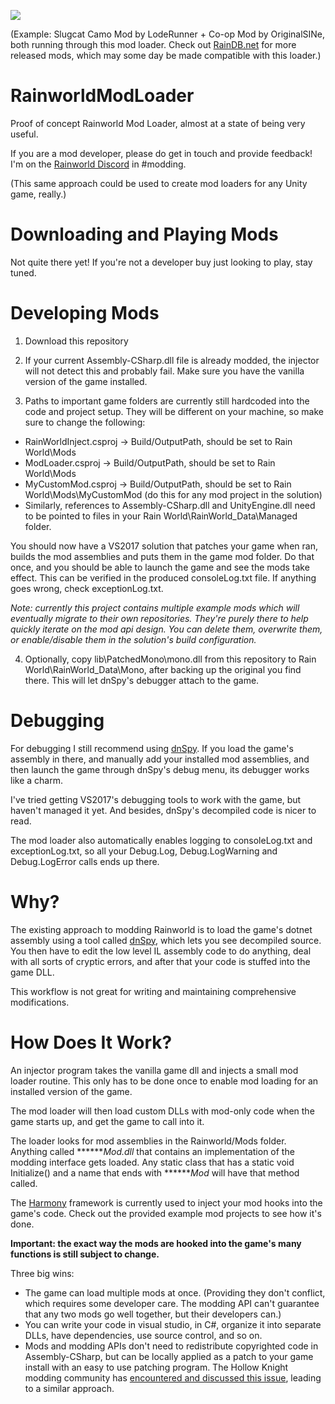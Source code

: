 ![](https://i.imgur.com/KSE4URu.gif)

(Example: Slugcat Camo Mod by LodeRunner + Co-op Mod by OriginalSINe, both running through this mod loader. Check out [RainDB.net](http://www.raindb.net) for more released mods, which may some day be made compatible with this loader.)

# RainworldModLoader
Proof of concept Rainworld Mod Loader, almost at a state of being very useful.

If you are a mod developer, please do get in touch and provide feedback! I'm on the [Rainworld Discord](https://discordapp.com/invite/SBmHbpW) in #modding.

(This same approach could be used to create mod loaders for any Unity game, really.)

# Downloading and Playing Mods

Not quite there yet! If you're not a developer buy just looking to play, stay tuned.

# Developing Mods

1. Download this repository

2. If your current Assembly-CSharp.dll file is already modded, the injector will not detect this and probably fail. Make sure you have the vanilla version of the game installed.

3. Paths to important game folders are currently still hardcoded into the code and project setup. They will be different on your machine, so make sure to change the following:

* RainWorldInject.csproj -> Build/OutputPath, should be set to Rain World\Mods
* ModLoader.csproj       -> Build/OutputPath, should be set to Rain World\Mods
* MyCustomMod.csproj           -> Build/OutputPath, should be set to Rain World\Mods\MyCustomMod (do this for any mod project in the solution)
* Similarly, references to Assembly-CSharp.dll and UnityEngine.dll need to be pointed to files in your Rain World\RainWorld_Data\Managed folder.

You should now have a VS2017 solution that patches your game when ran, builds the mod assemblies and puts them in the game mod folder. Do that once, and you should be able to launch the game and see the mods take effect. This can be verified in the produced consoleLog.txt file. If anything goes wrong, check exceptionLog.txt.

*Note: currently this project contains multiple example mods which will eventually migrate to their own repositories. They're purely there to help quickly iterate on the mod api design. You can delete them, overwrite them, or enable/disable them in the solution's build configuration.*

4. Optionally, copy lib\PatchedMono\mono.dll from this repository to Rain World\RainWorld_Data\Mono, after backing up the original you find there. This will let dnSpy's debugger attach to the game.

# Debugging

For debugging I still recommend using [dnSpy](https://github.com/0xd4d/dnSpy/wiki/Debugging-Unity-Games). If you load the game's assembly in there, and manually add your installed mod assemblies, and then launch the game through dnSpy's debug menu, its debugger works like a charm.

I've tried getting VS2017's debugging tools to work with the game, but haven't managed it yet. And besides, dnSpy's decompiled code is nicer to read.

The mod loader also automatically enables logging to consoleLog.txt and exceptionLog.txt, so all your Debug.Log, Debug.LogWarning and Debug.LogError calls ends up there.

# Why?

The existing approach to modding Rainworld is to load the game's dotnet assembly using a tool called [dnSpy](https://github.com/0xd4d/dnSpy/), which lets you see decompiled source. You then have to edit the low level IL assembly code to do anything, deal with all sorts of cryptic errors, and after that your code is stuffed into the game DLL.

This workflow is not great for writing and maintaining comprehensive modifications.

# How Does It Work?

An injector program takes the vanilla game dll and injects a small mod loader routine. This only has to be done once to enable mod loading for an installed version of the game.

The mod loader will then load custom DLLs with mod-only code when the game starts up, and get the game to call into it.

The loader looks for mod assemblies in the Rainworld/Mods folder. Anything called *******Mod.dll* that contains an implementation of the modding interface gets loaded. Any static class that has a static void Initialize() and a name that ends with *******Mod* will have that method called.

The [Harmony](https://github.com/pardeike/Harmony/wiki) framework is currently used to inject your mod hooks into the game's code. Check out the provided example mod projects to see how it's done.

**Important: the exact way the mods are hooked into the game's many functions is still subject to change.**

Three big wins:

- The game can load multiple mods at once. (Providing they don't conflict, which requires some developer care. The modding API can't guarantee that any two mods go well together, but their developers can.)
- You can write your code in visual studio, in C#, organize it into separate DLLs, have dependencies, use source control, and so on.
- Mods and modding APIs don't need to redistribute copyrighted code in Assembly-CSharp, but can be locally applied as a patch to your game install with an easy to use patching program. The Hollow Knight modding community has [encountered and discussed this issue](https://gist.github.com/thejoshwolfe/db369bebf6518227c830fffee12ddbec), leading to a similar approach.
